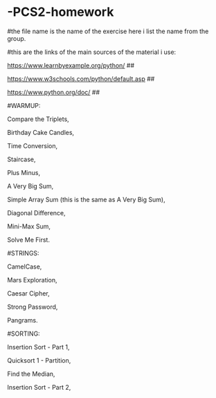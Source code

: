 # -PCS2-homework

#the file name is the name of the exercise here i list the name from the group.

#this are the links of the main sources of the material i use:

https://www.learnbyexample.org/python/ ##

https://www.w3schools.com/python/default.asp ##

https://www.python.org/doc/ ##

#WARMUP:

Compare the Triplets,

Birthday Cake Candles,

Time Conversion,

Staircase,

Plus Minus,

A Very Big Sum,

Simple Array Sum (this is the same as A Very Big Sum),

Diagonal Difference,

Mini-Max Sum,

Solve Me First.

#STRINGS:

CamelCase,

Mars Exploration,

Caesar Cipher,

Strong Password,

Pangrams.

#SORTING:

Insertion Sort - Part 1,

Quicksort 1 - Partition,

Find the Median,

Insertion Sort - Part 2,
